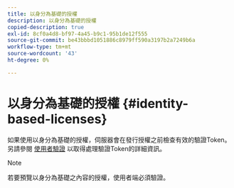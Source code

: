 ```yaml
---
title: 以身分為基礎的授權
description: 以身分為基礎的授權
copied-description: true
exl-id: 8cf0a4d8-bf97-4a45-b9c1-95b1de12f555
source-git-commit: be43bbbd1051886c8979ff590a3197b2a7249b6a
workflow-type: tm+mt
source-wordcount: '43'
ht-degree: 0%

---
```


# 以身分為基礎的授權 {#identity-based-licenses}

如果使用以身分為基礎的授權，伺服器會在發行授權之前檢查有效的驗證Token。 另請參閱 [使用者驗證](../../../aaxs-protecting-content/content-introduction/content-usage-rules/content-authentication/content-user-authentication.md) 以取得處理驗證Token的詳細資訊。

>[!NOTE]
>
>若要預覽以身分為基礎之內容的授權，使用者端必須驗證。
